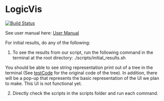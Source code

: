 # LogicVis

[![Build Status](https://travis-ci.org/orenjina/LogicVis.svg?branch=master)](https://travis-ci.org/orenjina/LogicVis)

See user manual here:
[User Manual](/User%20Manual.pdf)

For initial results, do any of the following:
1. To see the results from our script, run the following command in the terminal at the root directory: ./scripts/initial_results.sh

You should be able to see string representation print out of a tree in the terminal (See [testCode](/src/main/resources/testCode.java) for the original code of the tree). In addition, there will be a pop-up that represents the basic representation of the UI we plan to make. This UI is not functional yet.

2. Directly check the scripts in the scripts folder and run each command.
